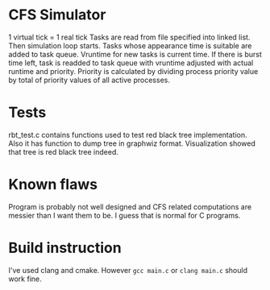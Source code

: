 CFS Simulator
==============
1 virtual tick = 1 real tick
Tasks are read from file specified into linked list. 
Then simulation loop starts. Tasks whose appearance time is suitable are added to task queue. Vruntime for new tasks is current time.
If there is burst time left, task is readded to task queue with vruntime adjusted with actual runtime and priority.
Priority is calculated by dividing process priority value by total of priority values of all active processes.


Tests
==============
rbt_test.c contains functions used to test red black tree implementation. Also it has function to dump tree in graphwiz format. Visualization showed that tree is red black tree indeed.

Known flaws
==============
Program is probably not well designed and CFS related computations are messier than I want them to be.
I guess that is normal for C programs.

Build instruction
==============
I've used clang and cmake. However `gcc main.c` or `clang main.c` should work fine.

